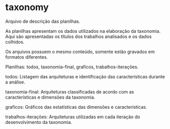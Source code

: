 # taxonomy

Arquivo de descrição das planilhas.

As planilhas apresentam os dados utilizados na elaboração da taxonomia. Aqui são apresentadas os títulos dos trabalhos analisados e os dados colhidos.

Os arquivos possuem o mesmo conteúdo, somente estão gravados em formatos diferentes. 

Planilhas: todos, taxonomia-final, graficos, trabalhos-iterações.


  todos: Listagem das arquiteturas e identificação das características durante a análise.

  taxonomia-final: Arquiteturas classificadas de acordo com as características e dimensões da taxonomia.

  graficos: Gráficos das estatísticas das dimensões e características.

  trabalhos-iterações: Arquiteturas utilizadas em cada iteração do desenvolvimento da taxonomia.

